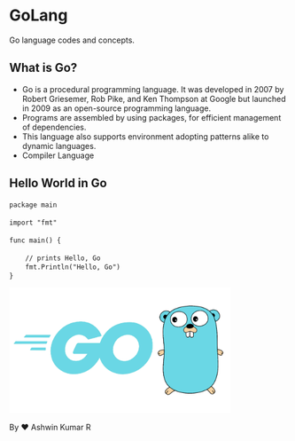 # GoLang
Go language codes and concepts.

## What is Go?
- Go is a procedural programming language. It was developed in 2007 by Robert Griesemer, Rob Pike, and Ken Thompson at Google but launched in 2009 as an open-source programming language. 
- Programs are assembled by using packages, for efficient management of dependencies. 
- This language also supports environment adopting patterns alike to dynamic languages. 
- Compiler Language

## Hello World in Go
```
package main

import "fmt"

func main() {

	// prints Hello, Go
	fmt.Println("Hello, Go")
}
```


<img src="go.png" width="400px">

By ❤️
Ashwin Kumar R 
